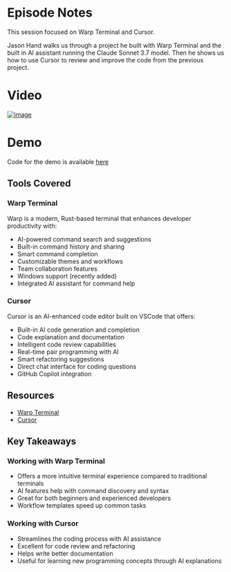 # Episode Notes

This session focused on Warp Terminal and Cursor.

Jason Hand walks us through a project he built with Warp Terminal and the built in AI assistant running the Claude Sonnet 3.7 model. Then he shows us how to use Cursor to review and improve the code from the previous project.

# Video

[![image](https://github.com/user-attachments/assets/8773ac25-5058-4dd3-9992-7f661eaec797)](https://youtu.be/r12xkUphSyc)

# Demo

Code for the demo is available [here](https://github.com/jasonhand/Datadog_Logs_and_Metrics_Streamer)


## Tools Covered

### Warp Terminal
Warp is a modern, Rust-based terminal that enhances developer productivity with:
- AI-powered command search and suggestions
- Built-in command history and sharing
- Smart command completion
- Customizable themes and workflows
- Team collaboration features
- Windows support (recently added)
- Integrated AI assistant for command help

### Cursor
Cursor is an AI-enhanced code editor built on VSCode that offers:
- Built-in AI code generation and completion
- Code explanation and documentation
- Intelligent code review capabilities
- Real-time pair programming with AI
- Smart refactoring suggestions
- Direct chat interface for coding questions
- GitHub Copilot integration

## Resources

- [Warp Terminal](https://warp.dev/)
- [Cursor](https://cursor.sh/)

## Key Takeaways

### Working with Warp Terminal
- Offers a more intuitive terminal experience compared to traditional terminals
- AI features help with command discovery and syntax
- Great for both beginners and experienced developers
- Workflow templates speed up common tasks

### Working with Cursor
- Streamlines the coding process with AI assistance
- Excellent for code review and refactoring
- Helps write better documentation
- Useful for learning new programming concepts through AI explanations
